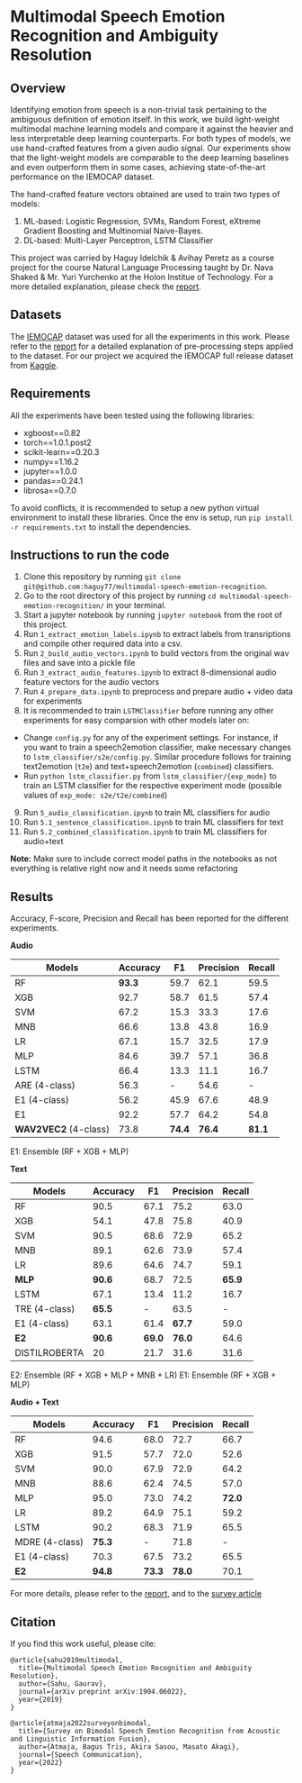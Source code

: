 # Multimodal Speech Emotion Recognition and Ambiguity Resolution

## Overview
Identifying emotion from speech is a non-trivial task pertaining to the ambiguous definition of emotion itself. In this work, we build light-weight multimodal machine learning models and compare it against the heavier and less interpretable deep learning counterparts. For both types of models, we use hand-crafted features from a given audio signal. Our experiments show that the light-weight models are comparable to the deep learning baselines and even outperform them in some cases, achieving state-of-the-art performance on the IEMOCAP dataset.

The hand-crafted feature vectors obtained are used to train two types of models:

1. ML-based: Logistic Regression, SVMs, Random Forest, eXtreme Gradient Boosting and Multinomial Naive-Bayes.
2. DL-based: Multi-Layer Perceptron, LSTM Classifier

This project was carried by Haguy Idelchik & Avihay Peretz as a course project for the course Natural Language Processing taught by Dr. Nava Shaked & Mr. Yuri Yurchenko at the Holon Institue of Technology. For a more detailed explanation, please check the [report](https://arxiv.org/abs/1904.06022).

## Datasets
The [IEMOCAP](https://link.springer.com/content/pdf/10.1007%2Fs10579-008-9076-6.pdf) dataset was used for all the experiments in this work. Please refer to the [report](https://arxiv.org/abs/1904.06022) for a detailed explanation of pre-processing steps applied to the dataset.
For our project we acquired the IEMOCAP full release dataset from [Kaggle](https://www.kaggle.com/datasets/dejolilandry/iemocapfullrelease).

## Requirements
All the experiments have been tested using the following libraries:
- xgboost==0.82
- torch==1.0.1.post2
- scikit-learn==0.20.3
- numpy==1.16.2
- jupyter==1.0.0
- pandas==0.24.1
- librosa==0.7.0

To avoid conflicts, it is recommended to setup a new python virtual environment to install these libraries. Once the env is setup, run `pip install -r requirements.txt` to install the dependencies.

## Instructions to run the code
1. Clone this repository by running `git clone git@github.com:haguy77/multimodal-speech-emotion-recognition`.
2. Go to the root directory of this project by running `cd multimodal-speech-emotion-recognition/` in your terminal.
3. Start a jupyter notebook by running `jupyter notebook` from the root of this project.
4. Run `1_extract_emotion_labels.ipynb` to extract labels from transriptions and compile other required data into a csv.
5. Run `2_build_audio_vectors.ipynb` to build vectors from the original wav files and save into a pickle file
6. Run `3_extract_audio_features.ipynb` to extract 8-dimensional audio feature vectors for the audio vectors
7. Run `4_prepare_data.ipynb` to preprocess and prepare audio + video data for experiments
8. It is recommended to train `LSTMClassifier` before running any other experiments for easy comparsion with other models later on:
  - Change `config.py` for any of the experiment settings. For instance, if you want to train a speech2emotion classifier, make necessary changes to `lstm_classifier/s2e/config.py`. Similar procedure follows for training text2emotion (`t2e`) and text+speech2emotion (`combined`) classifiers.
  - Run `python lstm_classifier.py` from `lstm_classifier/{exp_mode}` to train an LSTM classifier for the respective experiment mode (possible values of `exp_mode: s2e/t2e/combined`)
9. Run `5_audio_classification.ipynb` to train ML classifiers for audio
10. Run `5.1_sentence_classification.ipynb` to train ML classifiers for text
11. Run `5.2_combined_classification.ipynb` to train ML classifiers for audio+text

**Note:** Make sure to include correct model paths in the notebooks as not everything is relative right now and it needs some refactoring

## Results
Accuracy, F-score, Precision and Recall has been reported for the different experiments.

**Audio**

Models | Accuracy | F1 | Precision | Recall
---|---|---|---|---
RF | **93.3** | 59.7 | 62.1 | 59.5
XGB | 92.7 | 58.7 | 61.5 | 57.4
SVM | 67.2 | 15.3 | 33.3 | 17.6
MNB | 66.6 | 13.8 | 43.8 | 16.9
LR | 67.1 | 15.7 | 32.5 | 17.9
MLP | 84.6 | 39.7 | 57.1 | 36.8
LSTM | 66.4 | 13.3 | 11.1 | 16.7
ARE (4-class) | 56.3 | - | 54.6 | -
E1 (4-class) | 56.2 | 45.9 | 67.6 | 48.9
E1 | 92.2 | 57.7 | 64.2 | 54.8
**WAV2VEC2** (4-class) | 73.8 | **74.4** | **76.4** | **81.1**

E1: Ensemble (RF + XGB + MLP)

**Text**

Models | Accuracy | F1 | Precision | Recall
---|---|---|---|---
RF | 90.5 | 67.1 | 75.2 | 63.0
XGB | 54.1 | 47.8 | 75.8 | 40.9
SVM | 90.5 | 68.6 | 72.9 | 65.2
MNB | 89.1 | 62.6 | 73.9 | 57.4
LR | 89.6 | 64.6 | 74.7 | 59.1
**MLP** | **90.6** | 68.7 | 72.5 | **65.9**
LSTM | 67.1 | 13.4 | 11.2 | 16.7
TRE (4-class) | **65.5** | - | 63.5 | -
E1 (4-class) | 63.1 | 61.4 | **67.7** | 59.0
**E2** | **90.6** | **69.0** | **76.0** | 64.6
DISTILROBERTA | 20 | 21.7 | 31.6 | 31.6

E2: Ensemble (RF + XGB + MLP + MNB + LR)
E1: Ensemble (RF + XGB + MLP)

**Audio + Text**

Models | Accuracy | F1 | Precision | Recall
---|---|---|---|---
RF | 94.6 | 68.0 | 72.7 | 66.7
XGB | 91.5 | 57.7 | 72.0 | 52.6
SVM | 90.0 | 67.9 | 72.9 | 64.2
MNB | 88.6 | 62.4 | 74.5 | 57.0
MLP | 95.0 | 73.0 | 74.2 | **72.0**
LR | 89.2 | 64.9 | 75.1 | 59.2
LSTM | 90.2 | 68.3 | 71.9 | 65.5
MDRE (4-class) | **75.3** | - | 71.8 | -
E1 (4-class) | 70.3 | 67.5 | 73.2 | 65.5
**E2** | **94.8** | **73.3** | **78.0** | 70.1

For more details, please refer to the [report](https://arxiv.org/abs/1904.06022), and to the [survey article](https://www.sciencedirect.com/science/article/pii/S0167639322000413/pdfft?md5=fe042a81eb4b13f10d5f48f13b03209b&pid=1-s2.0-S0167639322000413-main.pdf)

## Citation
If you find this work useful, please cite:

```
@article{sahu2019multimodal,
  title={Multimodal Speech Emotion Recognition and Ambiguity Resolution},
  author={Sahu, Gaurav},
  journal={arXiv preprint arXiv:1904.06022},
  year={2019}
}
```

```
@article{atmaja2022surveyonbimodal,
  title={Survey on Bimodal Speech Emotion Recognition from Acoustic and Linguistic Information Fusion},
  author={Atmaja, Bagus Tris, Akira Sasou, Masato Akagi},
  journal={Speech Communication},
  year={2022}
}
```
